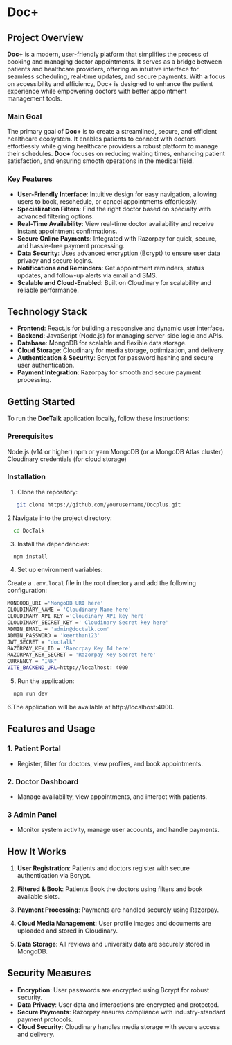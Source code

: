 # Doc+

## Project Overview
**Doc+** is a modern, user-friendly platform that simplifies the process of booking and managing doctor appointments. It serves as a bridge between patients and healthcare providers, offering an intuitive interface for seamless scheduling, real-time updates, and secure payments. With a focus on accessibility and efficiency, Doc+ is designed to enhance the patient experience while empowering doctors with better appointment management tools.

### Main Goal
The primary goal of **Doc+** is to create a streamlined, secure, and efficient healthcare ecosystem. It enables patients to connect with doctors effortlessly while giving healthcare providers a robust platform to manage their schedules. **Doc+** focuses on reducing waiting times, enhancing patient satisfaction, and ensuring smooth operations in the medical field.

### Key Features
- **User-Friendly Interface**: Intuitive design for easy navigation, allowing users to book, reschedule, or cancel appointments effortlessly.
- **Specialization Filters**: Find the right doctor based on specialty with advanced filtering options.
- **Real-Time Availability**: View real-time doctor availability and receive instant appointment confirmations.
- **Secure Online Payments**: Integrated with Razorpay for quick, secure, and hassle-free payment processing.
- **Data Security**: Uses advanced encryption (Bcrypt) to ensure user data privacy and secure logins.
-  **Notifications and Reminders**: Get appointment reminders, status updates, and follow-up alerts via email and SMS.
- **Scalable and Cloud-Enabled**: Built on Cloudinary for scalability and reliable performance.

## Technology Stack
- **Frontend**: React.js for building a responsive and dynamic user interface.
- **Backend**: JavaScript (Node.js) for managing server-side logic and APIs.
- **Database**: MongoDB for scalable and flexible data storage.
- **Cloud Storage**: Cloudinary for media storage, optimization, and delivery.
- **Authentication & Security**: Bcrypt for password hashing and secure user authentication.
- **Payment Integration**: Razorpay for smooth and secure payment processing.

## Getting Started
To run the **DocTalk** application locally, follow these instructions:

### Prerequisites
Node.js (v14 or higher)
npm or yarn
MongoDB (or a MongoDB Atlas cluster)
Cloudinary credentials (for cloud storage)

### Installation

1. Clone the repository:

```bash
   git clone https://github.com/yourusername/Docplus.git
   ```
2 Navigate into the project directory:

 ```bash
   cd DocTalk
   ```
3. Install the dependencies:

 ```bash
   npm install
   ```
4. Set up environment variables:

Create a `.env.local` file in the root directory and add the following configuration:

```bash
MONGODB_URI ='MongoDB URI here'
CLOUDINARY_NAME = 'Cloudinary Name here'
CLOUDINARY_API_KEY ='Cloudinary API key here'
CLOUDINARY_SECRET_KEY =' Cloudinary Secret key here'
ADMIN_EMAIL = 'admin@doctalk.com'
ADMIN_PASSWORD = 'keerthan123'
JWT_SECRET = "doctalk"
RAZORPAY_KEY_ID = 'Razorpay Key Id here'
RAZORPAY_KEY_SECRET = 'Razorpay Key Secret here'
CURRENCY = "INR"
VITE_BACKEND_URL=http://localhost: 4000
```

5. Run the application:

 ```bash
   npm run dev
   ```
6.The application will be available at http://localhost:4000.

## Features and Usage

### 1. **Patient Portal**

   - Register, filter for doctors, view profiles, and book appointments.
   
### 2. **Doctor Dashboard**

   - Manage availability, view appointments, and interact with patients.
   
### 3 **Admin Panel**

   - Monitor system activity, manage user accounts, and handle payments.

## How It Works

1. **User Registration**: Patients and doctors register with secure authentication via Bcrypt.

2. **Filtered & Book**: Patients Book the doctors using filters and book available slots.

3. **Payment Processing**: Payments are handled securely using Razorpay.

4. **Cloud Media Management**: User profile images and documents are uploaded and stored in Cloudinary.

5. **Data Storage**: All reviews and university data are securely stored in MongoDB.

## Security Measures
- **Encryption**: User passwords are encrypted using Bcrypt for robust security.
- **Data Privacy**: User data and interactions are encrypted and protected.
- **Secure Payments**: Razorpay ensures compliance with industry-standard payment protocols.
- **Cloud Security**: Cloudinary handles media storage with secure access and delivery.
